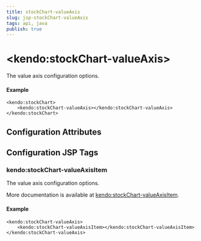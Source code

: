 ```yaml
---
title: stockChart-valueAxis
slug: jsp-stockChart-valueAxis
tags: api, java
publish: true
---
```


# \<kendo:stockChart-valueAxis\>

The value axis configuration options.

#### Example
    <kendo:stockChart>
        <kendo:stockChart-valueAxis></kendo:stockChart-valueAxis>
    </kendo:stockChart>

## Configuration Attributes


##  Configuration JSP Tags

### kendo:stockChart-valueAxisItem

The value axis configuration options.

More documentation is available at [kendo:stockChart-valueAxisItem](stockchart/valueaxisitem).

#### Example

    <kendo:stockChart-valueAxis>
        <kendo:stockChart-valueAxisItem></kendo:stockChart-valueAxisItem>
    </kendo:stockChart-valueAxis>

 
